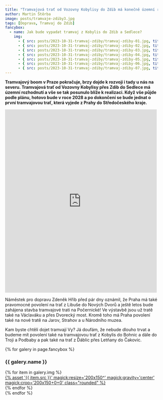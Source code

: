 ```yaml
---
title: "Tramvajová trať od Vozovny Kobylisy do Zdib má konečně územní rozhodnutí"
author: Martin Štěrba
image: posts/tramvaje-zdiby3.jpg
tags: [Doprava, Tramvaj do Zdib]
fancybox:
  - name: Jak bude vypadat tramvaj z Kobylis do Zdib a Sedlece?
    img:
      - { src: posts/2023-10-31-tramvaj-zdiby/tramvaj-zdiby-01.jpg, title: 'Zákres vedení tramvaje v Dolních Chabrech' }
      - { src: posts/2023-10-31-tramvaj-zdiby/tramvaj-zdiby-02.jpg, title: 'Zákres vedení tramvaje ve Zdibech)' }
      - { src: posts/2023-10-31-tramvaj-zdiby/tramvaj-zdiby-03.jpg, title: 'Plán vedení tramvaje ve Zdibech' }
      - { src: posts/2023-10-31-tramvaj-zdiby/tramvaj-zdiby-04.jpg, title: 'Plán konečné tramvaje v Sedleci' }
      - { src: posts/2023-10-31-tramvaj-zdiby/tramvaj-zdiby-05.jpg, title: 'Vizualizace tramvaje ve Zdibech' }
      - { src: posts/2023-10-31-tramvaj-zdiby/tramvaj-zdiby-06.jpg, title: 'Vizualizace přemostění dálnice D8' }
      - { src: posts/2023-10-31-tramvaj-zdiby/tramvaj-zdiby-07.jpg, title: 'Vizualizace konečné v Sedleci' }
---
```


**Tramvajový boom v Praze pokračuje, brzy dojde k rozvoji i tady u nás na severu. Tramvajová trať od Vozovny Kobylisy přes Zdib do Sedlece má územní rozhodnutí a vše se tak posunulo blíže k realizaci. Když vše půjde podle plánu, hotovo bude v roce 2028 a po dokončení se bude jednat o první tramvajovou trať, která vyjede z Prahy do Středočeského kraje.**  

<iframe src="https://www.facebook.com/plugins/post.php?href=https%3A%2F%2Fwww.facebook.com%2FPragoprojekt%2Fposts%2Fpfbid0DeCV8oXUVUoEwoUn9u5wuHEoS3yfHVdikNEsu9eQtFfS2tCJ76TEAgHxEM3zM9y7l&show_text=true&width=500" width="500" height="604" style="border:none;overflow:hidden" scrolling="no" frameborder="0" allowfullscreen="true" allow="autoplay; clipboard-write; encrypted-media; picture-in-picture; web-share"></iframe>

Náměstek pro dopravu Zdeněk Hřib před pár dny oznámil, že Praha má také pravomocné povolení na trať z Libuše do Nových Dvorů a ještě letos bude zahájena stavba tramvajové trati na Počernické! Ve výstavbě jsou už tratě také na Václaváku a přes Dvorecký most. Kromě toho má Praha povolení také na nové tratě na Jarov, Strahov a u Národního muzea.

Kam byste chtěli dojet tramvají Vy? Já doufám, že nebude dlouho trvat a budeme mít povolení také na tramvajovou trať z Kobylis do Bohnic a dále do Troji a Podbaby a pak také na trať z Ďáblic přes Letňany do Čakovic. 

{% for galery in page.fancybox %}
<div class="mt-4">
  <h3>{{ galery.name }}</h3>
  <div class="grid grid-cols-4 gap-4">
  {% for item in galery.img %}
    <div class="">
      <a data-fancybox="gallery" href="{% asset '{{ item.src }}' @path %}" data-caption="{{ item.title }}">{% asset '{{ item.src }}' magick:resize='200x150^' magick:gravity='center' magick:crop='200x150+0+0' class="rounded" %}</a>
    </div>
  {% endfor %}
  </div>
</div>
{% endfor %}
